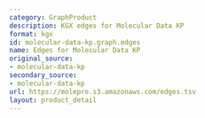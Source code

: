 ```yaml
---
category: GraphProduct
description: KGX edges for Molecular Data KP
format: kgx
id: molecular-data-kp.graph.edges
name: Edges for Molecular Data KP
original_source:
- molecular-data-kp
secondary_source:
- molecular-data-kp
url: https://molepro.s3.amazonaws.com/edges.tsv
layout: product_detail
---
```


